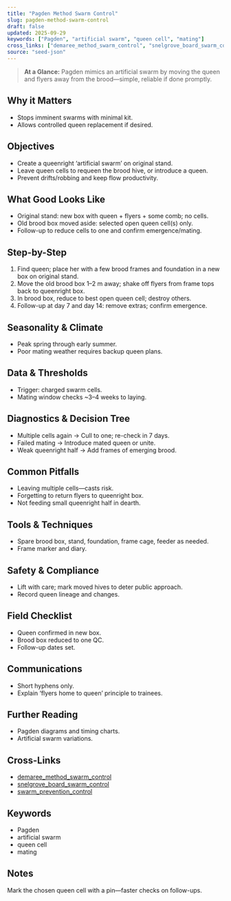 ```yaml
---
title: "Pagden Method Swarm Control"
slug: pagden-method-swarm-control
draft: false
updated: 2025-09-29
keywords: ["Pagden", "artificial swarm", "queen cell", "mating"]
cross_links: ["demaree_method_swarm_control", "snelgrove_board_swarm_control", "swarm_prevention_control"]
source: "seed-json"
---
```


> **At a Glance:** Pagden mimics an artificial swarm by moving the queen and flyers away from the brood—simple, reliable if done promptly.

## Why it Matters
- Stops imminent swarms with minimal kit.
- Allows controlled queen replacement if desired.

## Objectives
- Create a queenright ‘artificial swarm’ on original stand.
- Leave queen cells to requeen the brood hive, or introduce a queen.
- Prevent drifts/robbing and keep flow productivity.

## What Good Looks Like
- Original stand: new box with queen + flyers + some comb; no cells.
- Old brood box moved aside: selected open queen cell(s) only.
- Follow-up to reduce cells to one and confirm emergence/mating.

## Step-by-Step
1) Find queen; place her with a few brood frames and foundation in a new box on original stand.
2) Move the old brood box 1–2 m away; shake off flyers from frame tops back to queenright box.
3) In brood box, reduce to best open queen cell; destroy others.
4) Follow-up at day 7 and day 14: remove extras; confirm emergence.

## Seasonality & Climate
- Peak spring through early summer.
- Poor mating weather requires backup queen plans.

## Data & Thresholds
- Trigger: charged swarm cells.
- Mating window checks ~3–4 weeks to laying.

## Diagnostics & Decision Tree
- Multiple cells again -> Cull to one; re-check in 7 days.
- Failed mating -> Introduce mated queen or unite.
- Weak queenright half -> Add frames of emerging brood.

## Common Pitfalls
- Leaving multiple cells—casts risk.
- Forgetting to return flyers to queenright box.
- Not feeding small queenright half in dearth.

## Tools & Techniques
- Spare brood box, stand, foundation, frame cage, feeder as needed.
- Frame marker and diary.

## Safety & Compliance
- Lift with care; mark moved hives to deter public approach.
- Record queen lineage and changes.

## Field Checklist
- Queen confirmed in new box.
- Brood box reduced to one QC.
- Follow-up dates set.

## Communications
- Short hyphens only.
- Explain ‘flyers home to queen’ principle to trainees.

## Further Reading
- Pagden diagrams and timing charts.
- Artificial swarm variations.

## Cross-Links
- [demaree_method_swarm_control](/topics/demaree-method-swarm-control/)
- [snelgrove_board_swarm_control](/topics/snelgrove-board-swarm-control/)
- [swarm_prevention_control](/topics/swarm-prevention-control/)

## Keywords
- Pagden
- artificial swarm
- queen cell
- mating

## Notes
Mark the chosen queen cell with a pin—faster checks on follow-ups.
